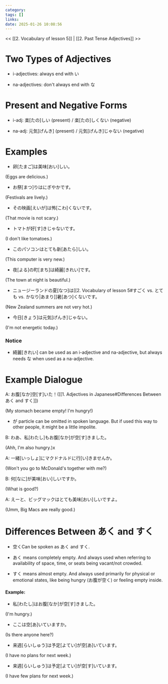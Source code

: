 ```yaml
---
category: 
tags: []
links:
date: 2025-01-26 10:08:56
---
```

<< [[2. Vocabulary of lesson 5]] | [[2. Past Tense Adjectives]] >>
# Two Types of Adjectives

- i-adjectives: always end with い

- na-adjectives: don't always end with な

# Present and Negative Forms

- i-adj: 楽\[たの\]しい (present) / 楽\[たの\]しくない (negative)

- na-adj: 元気\[げんき\] (present) / 元気\[げんき\]じゃない (negative)

# Examples

- 卵\[たまご\]は美味\[おい\]しい。

(Eggs are delicious.)

- お祭\[まつ\]りはにぎやかです。

(Festivals are lively.)

- その映画\[えいが\]は怖\[こわ\]くないです。

(That movie is not scary.)

- トマトが好\[す\]きじゃないです。

(I don't like tomatoes.)

- このパソコンはとても新\[あたら\]しい。

(This computer is very new.)

- 夜\[よる\]の町\[まち\]は綺麗\[きれい\]です。

(The town at night is beautiful.)

- ニュージーランドの夏\[なつ\]は[[2. Vocabulary of lesson 5#すごく vs. とても vs. かなり|あまり]]暑\[あつ\]くないです。

(New Zealand summers are not very hot.)

- 今日\[きょう\]は元気\[げんき\]じゃない。

(I'm not energetic today.)

### Notice

- 綺麗\[きれい\] can be used as an i-adjective and na-adjective, but always needs な when used as a na-adjective.

# Example Dialogue

A: お腹\[なか\]空\[す\]いた！([[1. Adjectives in Japanese#Differences Between あく and すく]])

(My stomach became empty! I'm hungry!)

- が particle can be omitted in spoken language. But if used this way to other people, it might be a little impolite.

B: わあ、私\[わたし\]もお腹\[なか\]が空\[す\]きました。

(Ahh, I'm also hungry.)x

A: 一緒\[いっしょ\]にマクドナルドに行\[い\]きませんか。

(Won't you go to McDonald's together with me?)

B: 何\[なに\]が美味\[おい\]しいですか。

(What is good?)

A: えーと、ビッグマックはとても美味\[おい\]しいですよ。

(Umm, Big Macs are really good.)

# Differences Between あく and すく

- 空くCan be spoken as あく and すく.

- あく means completely empty. And always used when referring to availability of space, time, or seats being vacant/not crowded.

- すく means almost empty. And always used primarily for physical or emotional states, like being hungry (お腹が空く) or feeling empty inside.

#### Example:

- 私\[わたし\]はお腹\[なか\]が空\[す\]きました。

(I'm hungry.)

- ここは空\[あ\]いていますか。

(Is there anyone here?)

- 来週\[らいしゅう\]は予定\[よてい\]が空\[あ\]いています。

(I have no plans for next week.)

- 来週\[らいしゅう\]は予定\[よてい\]が空\[す\]いています。

(I have few plans for next week.)